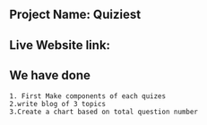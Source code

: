 ## Project Name: Quiziest

## Live Website link:

## We have done

    1. First Make components of each quizes
    2.write blog of 3 topics
    3.Create a chart based on total question number
